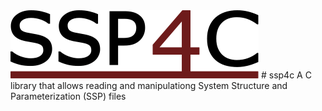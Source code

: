 <img src="./ssp4c.svg">
# ssp4c
A C library that allows reading and manipulationg System Structure and Parameterization (SSP) files
